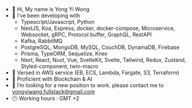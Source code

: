 - 👋 Hi, My name is Yong Yi Wong
- 👀 I’ve been developing with
     * Typescript/Javascript, Python
     * NestJS, Koa, Express, docker, docker-compose, Microservice, Websocket, gRPC, Protocol buffer, GraphQL, RestAPI
     * Kafka, RabbitMQ
     * PostgreSQL, MongoDB, MySQL, CouchDB, DynamaDB, Firebase
     * Prisma, TypeORM, Sequelize, Knex
     * Next, React, Nuxt, Vue, SvelteKit, Svelte, Tailwind, Redux, Zustand, Styled-component, twin-macro
- 📀 Versed in AWS service (EB, ECS, Lambda, Fargate, S3, Terraform)
- 📀 Proficient with Blockchain & AI 
- 🙂 I’m looking for a new position to work. please contact me to yongyiwang.fullstack@gmail.com
- 🕛 Working hours : GMT +2


<!---
yongyiwong/yongyiwong is a ✨ special ✨ repository because its `README.md` (this file) appears on your GitHub profile.
You can click the Preview link to take a look at your changes.
--->
